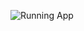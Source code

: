 <!-- ![Alt text](/AboutMe/RunningApp.png?raw=true "Optional Title")) -->

![Running App](/quintrix/Android%20Studio/AboutMe/RunningApp.png?raw=true)
